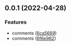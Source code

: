 ## 0.0.1 (2022-04-28)

### Features

- comments ([6ca5669](https://github.com/opamine/vvt-base/commit/6ca566960bccc4ad534bbf37814ca4d8f7d61c89))
- comments ([6f6e982](https://github.com/opamine/vvt-base/commit/6f6e982a609f864a5fad52012de9fa79abc3a55e))
